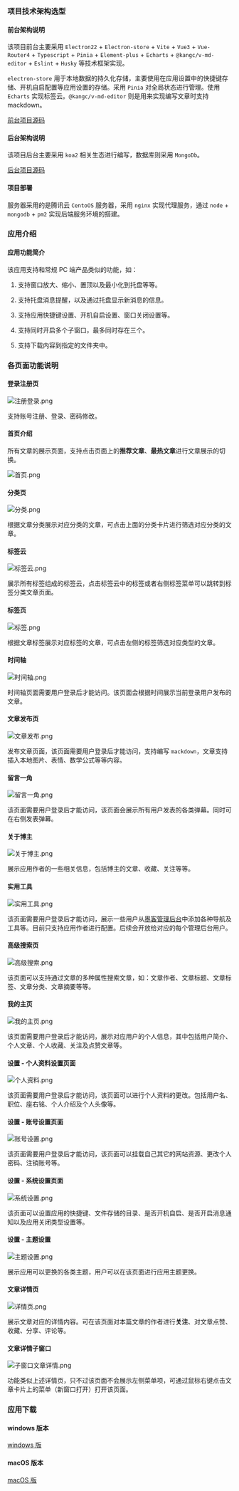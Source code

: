 ### 项目技术架构选型

#### 前台架构说明

该项目前台主要采用 `Electron22` + `Electron-store` + `Vite` + `Vue3` + `Vue-Router4` + `Typescript` + `Pinia` + `Element-plus` + `Echarts` + `@kangc/v-md-editor` + `Eslint` + `Husky` 等技术框架实现。

`electron-store` 用于本地数据的持久化存储，主要使用在应用设置中的快捷键存储、开机自启配置等应用设置的存储。采用 `Pinia` 对全局状态进行管理。使用 `Echarts` 实现标签云。`@kangc/v-md-editor` 则是用来实现编写文章时支持 mackdown。

[前台项目源码](https://github.com/dnhyxc/dnhyxc)

#### 后台架构说明

该项目后台主要采用 `koa2` 相关生态进行编写，数据库则采用 `MongoDb`。

[后台项目源码](https://github.com/dnhyxc/blog-server-web)

#### 项目部署

服务器采用的是腾讯云 `CentoOS` 服务器，采用 `nginx` 实现代理服务，通过 `node` + `mongodb` + `pm2` 实现后端服务环境的搭建。

### 应用介绍

#### 应用功能简介

该应用支持和常规 PC 端产品类似的功能，如：

1. 支持窗口放大、缩小、置顶以及最小化到托盘等等。

2. 支持托盘消息提醒，以及通过托盘显示新消息的信息。

3. 支持应用快捷键设置、开机自启设置、窗口关闭设置等。

4. 支持同时开启多个子窗口，最多同时存在三个。

5. 支持下载内容到指定的文件夹中。

### 各页面功能说明

#### 登录注册页

![注册登录.png](http://43.143.27.249/image/8deedeedd272d7fe0d0fd6acf6eabe48.png)

支持账号注册、登录、密码修改。

#### 首页介绍

所有文章的展示页面，支持点击页面上的**推荐文章**、**最热文章**进行文章展示的切换。

![首页.png](http://43.143.27.249/image/032a4d6d14c016b0d017ba6ab6ec2565.png)

#### 分类页

![分类.png](http://43.143.27.249/image/f099baaab8d187db8f23da56dc0ba376.png)

根据文章分类展示对应分类的文章，可点击上面的分类卡片进行筛选对应分类的文章。

#### 标签云

![标签云.png](http://43.143.27.249/image/7cb42cd1208a4b0c94f83a12afb5c9f8.png)

展示所有标签组成的标签云，点击标签云中的标签或者右侧标签菜单可以跳转到标签分类文章页面。

#### 标签页

![标签.png](http://43.143.27.249/image/9e30ac9490d67c41b47f718fa9e1e96b.png)

根据文章标签展示对应标签的文章，可点击左侧的标签筛选对应类型的文章。

#### 时间轴

![时间轴.png](http://43.143.27.249/image/95b39cb92f2ac2751eb82b758ae69ecf.png)

时间轴页面需要用户登录后才能访问。该页面会根据时间展示当前登录用户发布的文章。

#### 文章发布页

![文章发布.png](http://43.143.27.249/image/90f8532e2e3cde23f0b1b16e2741d49f.png)

发布文章页面，该页面需要用户登录后才能访问，支持编写 `mackdown`，文章支持插入本地图片、表情、数学公式等等内容。

#### 留言一角

![留言一角.png](http://43.143.27.249/image/3c0f5a7fab227de7f77742969f80c5ae.png)

该页面需要用户登录后才能访问，该页面会展示所有用户发表的各类弹幕。同时可在右侧发表弹幕。

#### 关于博主

![关于博主.png](http://43.143.27.249/image/19864c8af20f374c31f3e8a013907850.png)

展示应用作者的一些相关信息，包括博主的文章、收藏、关注等等。

#### 实用工具

![实用工具.png](http://43.143.27.249/image/e505120d2eb8d6b31cf1a1911cac704c.png)

该页面需要用户登录后才能访问，展示一些用户从[墨客管理后台](http://43.143.27.249:8090/)中添加各种导航及工具等。目前只支持应用作者进行配置。后续会开放给对应的每个管理后台用户。

#### 高级搜索页

![高级搜索.png](http://43.143.27.249/image/ca38ef967d2c553312a6312d372f8ca9.png)

该页面可以支持通过文章的多种属性搜索文章，如：文章作者、文章标题、文章标签、文章分类、文章摘要等等。

#### 我的主页

![我的主页.png](http://43.143.27.249/image/80ef3152fb2cbdcf9216c6857ec0c5c7.png)

该页面需要用户登录后才能访问，展示对应用户的个人信息，其中包括用户简介、个人文章、个人收藏、关注及点赞文章等。

#### 设置 - 个人资料设置页面

![个人资料.png](http://43.143.27.249/image/c455652b9679aa17d161ba61edc50fe2.png)

该页面需要用户登录后才能访问，该页面可以进行个人资料的更改。包括用户名、职位、座右铭、个人介绍及个人头像等。

#### 设置 - 账号设置页面

![账号设置.png](http://43.143.27.249/image/75ce52956a060552a905ae015e2426e3.png)

该页面需要用户登录后才能访问，该页面可以挂载自己其它的网站资源、更改个人密码、注销账号等。

#### 设置 - 系统设置页面

![系统设置.png](http://43.143.27.249/image/c46309b75c5baaa0b8213a55f2e01266.png)

该页面可以设置应用的快捷键、文件存储的目录、是否开机自启、是否开启消息通知以及应用关闭类型设置等。

#### 设置 - 主题设置

![主题设置.png](http://43.143.27.249/image/39e6069d3fbdf61c926213405e83ff1a.png)

展示应用可以更换的各类主题，用户可以在该页面进行应用主题更换。

#### 文章详情页

![详情页.png](http://43.143.27.249/image/a77f6227022a25c88c8cbeffd5cdd1be.png)

展示文章对应的详情内容。可在该页面对本篇文章的作者进行**关注**、对文章点赞、收藏、分享、评论等。

#### 文章详情子窗口

![子窗口文章详情.png](http://43.143.27.249/image/1a5e3cfa854c67bfdbd7a72a6c26e17d.png)

功能类似上述详情页，只不过该页面不会展示左侧菜单项，可通过鼠标右键点击文章卡片上的菜单（新窗口打开）打开该页面。

### 应用下载

#### windows 版本

[windows 版](http://43.143.27.249:9216/image/dnhyxc.zip)

#### macOS 版本

[macOS 版](http://43.143.27.249:9216/image/dnhyxc-mac.zip)
